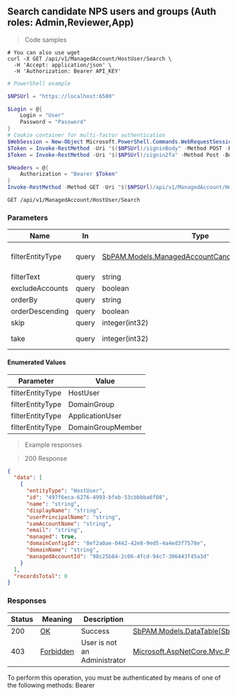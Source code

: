 
## Search candidate NPS users and groups (Auth roles: Admin,Reviewer,App)

<a id="opIdHostUserSearch"></a>

> Code samples

```shell
# You can also use wget
curl -X GET /api/v1/ManagedAccount/HostUser/Search \
  -H 'Accept: application/json' \
  -H 'Authorization: Bearer API_KEY'

```

```powershell
# PowerShell example

$NPSUrl = "https://localhost:6500"

$Login = @{
    Login = "User"
    Password = "Password"
}
# Cookie container for multi-factor authentication
$WebSession = New-Object Microsoft.PowerShell.Commands.WebRequestSession
$Token = Invoke-RestMethod -Uri "$($NPSUrl)/signinBody" -Method POST -Body (ConvertTo-Json $Login) -WebSession $WebSession -ContentType "application/json"
$Token = Invoke-RestMethod -Uri "$($NPSUrl)/signin2fa" -Method Post -Body $MfaCode -Headers @{Authorization = "Bearer $Token"} -WebSession $WebSession -ContentType "application/json"

$Headers = @{
    Authorization = "Bearer $Token"
}
Invoke-RestMethod -Method GET -Uri "$($NPSUrl)/api/v1/ManagedAccount/HostUser/Search -Headers $Headers -ContentType "application/json"
```

`GET /api/v1/ManagedAccount/HostUser/Search`

<h3 id="search-candidate-nps-users-and-groups-(auth-roles:-admin,reviewer,app)-parameters">Parameters</h3>

|Name|In|Type|Required|Description|
|---|---|---|---|---|
|filterEntityType|query|[SbPAM.Models.ManagedAccountCandidateViewEntityType](../Models/sbpam.models.managedaccountcandidateviewentitytype.md)|false|Entity type filter - user/group/application/group member|
|filterText|query|string|false|Filter by text|
|excludeAccounts|query|boolean|false|Exclude managed accounts|
|orderBy|query|string|false|Sort by field|
|orderDescending|query|boolean|false|Sort descending ascending|
|skip|query|integer(int32)|false|Start at this item (default: 0)|
|take|query|integer(int32)|false|Return this number of items (default: 100)|

#### Enumerated Values

|Parameter|Value|
|---|---|
|filterEntityType|HostUser|
|filterEntityType|DomainGroup|
|filterEntityType|ApplicationUser|
|filterEntityType|DomainGroupMember|

> Example responses

> 200 Response

```json
{
  "data": [
    {
      "entityType": "HostUser",
      "id": "497f6eca-6276-4993-bfeb-53cbbbba6f08",
      "name": "string",
      "displayName": "string",
      "userPrincipalName": "string",
      "samAccountName": "string",
      "email": "string",
      "managed": true,
      "domainConfigId": "0ef2a0ae-0442-42e8-9ed5-4a4ed3f7578e",
      "domainName": "string",
      "managedAccountId": "98c25b84-2c06-4fcd-94c7-306443f45a3d"
    }
  ],
  "recordsTotal": 0
}
```

<h3 id="search-candidate-nps-users-and-groups-(auth-roles:-admin,reviewer,app)-responses">Responses</h3>

|Status|Meaning|Description|Schema|
|---|---|---|---|
|200|[OK](https://tools.ietf.org/html/rfc7231#section-6.3.1)|Success|[SbPAM.Models.DataTable[SbPAM.Models.ManagedAccountCandidateView]](../Models/sbpam.models.datatable_sbpam.models.managedaccountcandidateview.md)|
|403|[Forbidden](https://tools.ietf.org/html/rfc7231#section-6.5.3)|User is not an Administrator|[Microsoft.AspNetCore.Mvc.ProblemDetails](../Models/microsoft.aspnetcore.mvc.problemdetails.md)|

<aside class="warning">
To perform this operation, you must be authenticated by means of one of the following methods:
Bearer
</aside>


